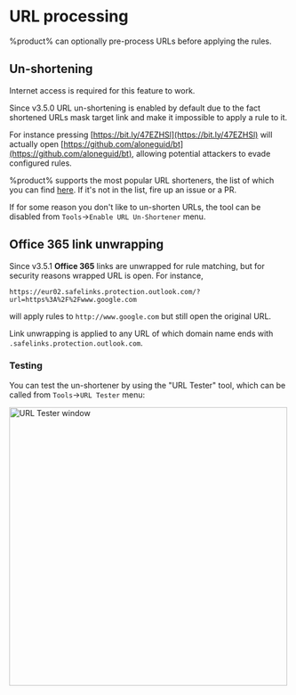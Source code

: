 # URL processing

%product% can optionally pre-process URLs before applying the rules.

## Un-shortening

<warning>
Internet access is required for this feature to work.
</warning>

Since v3.5.0 URL un-shortening is enabled by default due to the fact shortened URLs mask target link and make it impossible to apply a rule to it.

For instance pressing [https://bit.ly/47EZHSl](https://bit.ly/47EZHSl) will actually open [https://github.com/aloneguid/bt](https://github.com/aloneguid/bt), allowing potential attackers to evade configured rules. 

%product% supports the most popular URL shorteners, the list of which you can find [here](https://github.com/aloneguid/bt/blob/master/bt/app/pipeline/unshortener.cpp). If it's not in the list, fire up an issue or a PR.

If for some reason you don't like to un-shorten URLs, the tool can be disabled from `Tools`->`Enable URL Un-Shortener` menu.

## Office 365 link unwrapping

Since v3.5.1 **Office 365** links are unwrapped for rule matching, but for security reasons wrapped URL is open. For instance,

`https://eur02.safelinks.protection.outlook.com/?url=https%3A%2F%2Fwww.google.com`

will apply rules to `http://www.google.com` but still open the original URL.

<tip>
Link unwrapping is applied to any URL of which domain name ends with <code>.safelinks.protection.outlook.com</code>.
</tip>

### Testing

You can test the un-shortener by using the "URL Tester" tool, which can be called from `Tools`->`URL Tester` menu:

<img src="unshorten.png" width="500" alt="URL Tester window"/>
